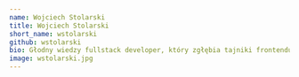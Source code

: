 ```yaml
---
name: Wojciech Stolarski
title: Wojciech Stolarski
short_name: wstolarski
github: wstolarski
bio: Głodny wiedzy fullstack developer, który zgłębia tajniki frontendu. Po godzinach, odrywa się od klawiatury, by przerzucać ciężary na siłowni - trenując na kolejne bitwy z błędami w kodzie. Grafika komputerowa jest jego asem w rękawie, dodatkowo pasjonuje się samorozwojem i ciągłym doskonaleniem. Z wielkim entuzjazmem kolekcjonuje klocki LEGO - tak, dorośli też mają swoje zabawki ;)
image: wstolarski.jpg
---
```

